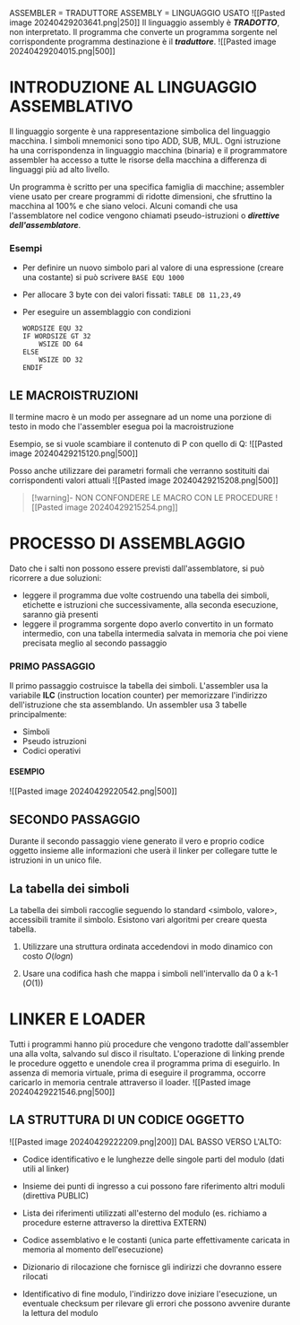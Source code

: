 ASSEMBLER = TRADUTTORE
ASSEMBLY = LINGUAGGIO USATO 
![[Pasted image 20240429203641.png|250]]
Il linguaggio assembly è ***TRADOTTO***, non interpretato.
Il programma che converte un programma sorgente nel corrispondente programma destinazione è il ***traduttore***.
![[Pasted image 20240429204015.png|500]]


# INTRODUZIONE AL LINGUAGGIO ASSEMBLATIVO
Il linguaggio sorgente è una rappresentazione simbolica del linguaggio macchina.
I simboli mnemonici sono tipo ADD, SUB, MUL.
Ogni istruzione ha una corrispondenza in linguaggio macchina (binaria) e il programmatore assembler ha accesso a tutte le risorse della macchina a differenza di linguaggi più ad alto livello.

Un programma è scritto per una specifica famiglia di macchine; assembler viene usato per creare programmi di ridotte dimensioni, che sfruttino la macchina al 100% e che siano veloci. 
Alcuni comandi che usa l'assemblatore nel codice vengono chiamati pseudo-istruzioni o ***direttive dell'assemblatore***.

### Esempi
- Per definire un nuovo simbolo pari al valore di una espressione (creare una costante) si può scrivere ```BASE EQU 1000```  
	
- Per allocare 3 byte con dei valori fissati: ```TABLE DB 11,23,49``` 
	
- Per eseguire un assemblaggio con condizioni 
	```
	WORDSIZE EQU 32 
	IF WORDSIZE GT 32 
		WSIZE DD 64 
	ELSE 
		WSIZE DD 32 
	ENDIF
	```


## LE MACROISTRUZIONI
Il termine macro è un modo per assegnare ad un nome una porzione di testo in modo che l'assembler esegua poi la macroistruzione

Esempio, se si vuole scambiare il contenuto di P con quello di Q:
![[Pasted image 20240429215120.png|500]]

Posso anche utilizzare dei parametri formali che verranno sostituiti dai corrispondenti valori attuali
![[Pasted image 20240429215208.png|500]]

>[!warning]- NON CONFONDERE LE MACRO CON LE PROCEDURE
>![[Pasted image 20240429215254.png]]


# PROCESSO DI ASSEMBLAGGIO
Dato che i salti non possono essere previsti dall'assemblatore, si può ricorrere a due soluzioni:
- leggere il programma due volte costruendo una tabella dei simboli, etichette e istruzioni che successivamente, alla seconda esecuzione, saranno già presenti
- leggere il programma sorgente dopo averlo convertito in un formato intermedio, con una tabella intermedia salvata in memoria che poi viene precisata meglio al secondo passaggio
### PRIMO PASSAGGIO
Il primo passaggio costruisce la tabella dei simboli.
L'assembler usa la variabile **ILC** (instruction location counter) per memorizzare l'indirizzo dell'istruzione che sta assemblando.
Un assembler usa 3 tabelle principalmente:
- Simboli
- Pseudo istruzioni
- Codici operativi
#### ESEMPIO
![[Pasted image 20240429220542.png|500]]

## SECONDO PASSAGGIO
Durante il secondo passaggio viene generato il vero e proprio codice oggetto
insieme alle informazioni che userà il linker per collegare tutte le istruzioni in un unico file.
## La tabella dei simboli
La tabella dei simboli raccoglie seguendo lo standard <simbolo, valore>, accessibili tramite il simbolo.
Esistono vari algoritmi per creare questa tabella.
1. Utilizzare una struttura ordinata accedendovi in modo dinamico con costo $O(log n)$
	
2. Usare una codifica hash che mappa i simboli nell'intervallo da 0 a k-1 $(O(1))$


# LINKER E LOADER
Tutti i programmi hanno più procedure che vengono tradotte dall'assembler una alla volta, salvando sul disco il risultato. 
L'operazione di linking prende le procedure oggetto e unendole crea il programma prima di eseguirlo.
In assenza di memoria virtuale, prima di eseguire il programma, occorre caricarlo in memoria centrale attraverso il loader. 
![[Pasted image 20240429221546.png|500]]

## LA STRUTTURA DI UN CODICE OGGETTO
![[Pasted image 20240429222209.png|200]]
DAL BASSO VERSO L'ALTO:
- Codice identificativo e le lunghezze delle singole parti del modulo (dati utili al linker)
	
- Insieme dei punti di ingresso a cui possono fare riferimento altri moduli (direttiva PUBLIC)
	
- Lista dei riferimenti utilizzati all'esterno del modulo (es. richiamo a procedure esterne attraverso la direttiva EXTERN)
	
- Codice assemblativo e le costanti (unica parte effettivamente caricata in memoria al momento dell'esecuzione)
	
- Dizionario di rilocazione che fornisce gli indirizzi che dovranno essere rilocati
	
- Identificativo di fine modulo, l'indirizzo dove iniziare l'esecuzione, un eventuale checksum per rilevare gli errori che possono avvenire durante la lettura del modulo